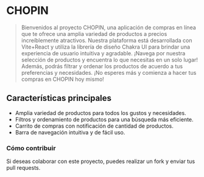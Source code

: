 # CHOPIN
> Bienvenidos al proyecto CHOPIN, una aplicación de compras en línea que te ofrece una amplia variedad de productos a precios increíblemente atractivos.
Nuestra plataforma está desarrollada con Vite+React y utiliza la librería de diseño Chakra UI para brindar una experiencia de usuario intuitiva y agradable.
¡Navega por nuestra selección de productos y encuentra lo que necesitas en un solo lugar! Además, podrás filtrar y ordenar los productos de acuerdo a tus preferencias y necesidades.
¡No esperes más y comienza a hacer tus compras en CHOPIN hoy mismo!

## Características principales
- Amplia variedad de productos para todos los gustos y necesidades.
- Filtros y ordenamiento de productos para una búsqueda más eficiente.
- Carrito de compras con notificación de cantidad de productos.
- Barra de navegación intuitiva y de fácil uso.

### Cómo contribuir
Si deseas colaborar con este proyecto, puedes realizar un fork y enviar tus pull requests.
